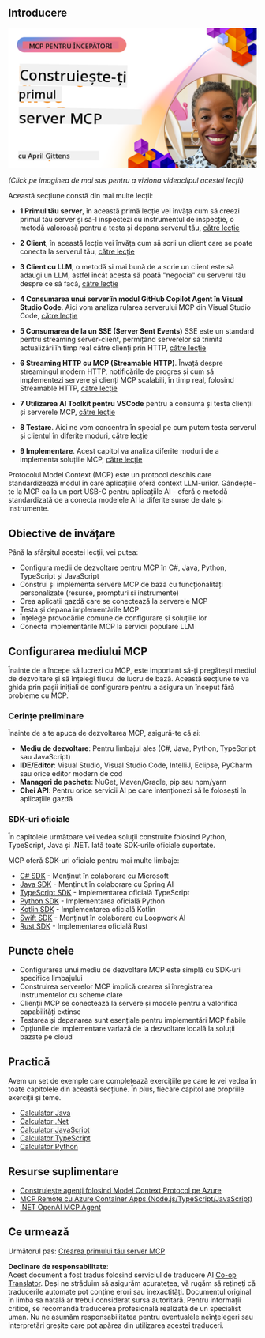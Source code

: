 <!--
CO_OP_TRANSLATOR_METADATA:
{
  "original_hash": "858362ce0118de3fec0f9114bf396101",
  "translation_date": "2025-08-18T16:02:28+00:00",
  "source_file": "03-GettingStarted/README.md",
  "language_code": "ro"
}
-->
## Introducere  

[![Construiește-ți primul server MCP](../../../translated_images/04.0ea920069efd979a0b2dad51e72c1df7ead9c57b3305796068a6cee1f0dd6674.ro.png)](https://youtu.be/sNDZO9N4m9Y)

_(Click pe imaginea de mai sus pentru a viziona videoclipul acestei lecții)_

Această secțiune constă din mai multe lecții:

- **1 Primul tău server**, în această primă lecție vei învăța cum să creezi primul tău server și să-l inspectezi cu instrumentul de inspecție, o metodă valoroasă pentru a testa și depana serverul tău, [către lecție](01-first-server/README.md)

- **2 Client**, în această lecție vei învăța cum să scrii un client care se poate conecta la serverul tău, [către lecție](02-client/README.md)

- **3 Client cu LLM**, o metodă și mai bună de a scrie un client este să adaugi un LLM, astfel încât acesta să poată "negocia" cu serverul tău despre ce să facă, [către lecție](03-llm-client/README.md)

- **4 Consumarea unui server în modul GitHub Copilot Agent în Visual Studio Code**. Aici vom analiza rularea serverului MCP din Visual Studio Code, [către lecție](04-vscode/README.md)

- **5 Consumarea de la un SSE (Server Sent Events)** SSE este un standard pentru streaming server-client, permițând serverelor să trimită actualizări în timp real către clienți prin HTTP, [către lecție](05-sse-server/README.md)

- **6 Streaming HTTP cu MCP (Streamable HTTP)**. Învață despre streamingul modern HTTP, notificările de progres și cum să implementezi servere și clienți MCP scalabili, în timp real, folosind Streamable HTTP, [către lecție](06-http-streaming/README.md)

- **7 Utilizarea AI Toolkit pentru VSCode** pentru a consuma și testa clienții și serverele MCP, [către lecție](07-aitk/README.md)

- **8 Testare**. Aici ne vom concentra în special pe cum putem testa serverul și clientul în diferite moduri, [către lecție](08-testing/README.md)

- **9 Implementare**. Acest capitol va analiza diferite moduri de a implementa soluțiile MCP, [către lecție](09-deployment/README.md)

Protocolul Model Context (MCP) este un protocol deschis care standardizează modul în care aplicațiile oferă context LLM-urilor. Gândește-te la MCP ca la un port USB-C pentru aplicațiile AI - oferă o metodă standardizată de a conecta modelele AI la diferite surse de date și instrumente.

## Obiective de învățare

Până la sfârșitul acestei lecții, vei putea:

- Configura medii de dezvoltare pentru MCP în C#, Java, Python, TypeScript și JavaScript
- Construi și implementa servere MCP de bază cu funcționalități personalizate (resurse, prompturi și instrumente)
- Crea aplicații gazdă care se conectează la serverele MCP
- Testa și depana implementările MCP
- Înțelege provocările comune de configurare și soluțiile lor
- Conecta implementările MCP la servicii populare LLM

## Configurarea mediului MCP

Înainte de a începe să lucrezi cu MCP, este important să-ți pregătești mediul de dezvoltare și să înțelegi fluxul de lucru de bază. Această secțiune te va ghida prin pașii inițiali de configurare pentru a asigura un început fără probleme cu MCP.

### Cerințe preliminare

Înainte de a te apuca de dezvoltarea MCP, asigură-te că ai:

- **Mediu de dezvoltare**: Pentru limbajul ales (C#, Java, Python, TypeScript sau JavaScript)
- **IDE/Editor**: Visual Studio, Visual Studio Code, IntelliJ, Eclipse, PyCharm sau orice editor modern de cod
- **Manageri de pachete**: NuGet, Maven/Gradle, pip sau npm/yarn
- **Chei API**: Pentru orice servicii AI pe care intenționezi să le folosești în aplicațiile gazdă

### SDK-uri oficiale

În capitolele următoare vei vedea soluții construite folosind Python, TypeScript, Java și .NET. Iată toate SDK-urile oficiale suportate.

MCP oferă SDK-uri oficiale pentru mai multe limbaje:
- [C# SDK](https://github.com/modelcontextprotocol/csharp-sdk) - Menținut în colaborare cu Microsoft
- [Java SDK](https://github.com/modelcontextprotocol/java-sdk) - Menținut în colaborare cu Spring AI
- [TypeScript SDK](https://github.com/modelcontextprotocol/typescript-sdk) - Implementarea oficială TypeScript
- [Python SDK](https://github.com/modelcontextprotocol/python-sdk) - Implementarea oficială Python
- [Kotlin SDK](https://github.com/modelcontextprotocol/kotlin-sdk) - Implementarea oficială Kotlin
- [Swift SDK](https://github.com/modelcontextprotocol/swift-sdk) - Menținut în colaborare cu Loopwork AI
- [Rust SDK](https://github.com/modelcontextprotocol/rust-sdk) - Implementarea oficială Rust

## Puncte cheie

- Configurarea unui mediu de dezvoltare MCP este simplă cu SDK-uri specifice limbajului
- Construirea serverelor MCP implică crearea și înregistrarea instrumentelor cu scheme clare
- Clienții MCP se conectează la servere și modele pentru a valorifica capabilități extinse
- Testarea și depanarea sunt esențiale pentru implementări MCP fiabile
- Opțiunile de implementare variază de la dezvoltare locală la soluții bazate pe cloud

## Practică

Avem un set de exemple care completează exercițiile pe care le vei vedea în toate capitolele din această secțiune. În plus, fiecare capitol are propriile exerciții și teme.

- [Calculator Java](./samples/java/calculator/README.md)
- [Calculator .Net](../../../03-GettingStarted/samples/csharp)
- [Calculator JavaScript](./samples/javascript/README.md)
- [Calculator TypeScript](./samples/typescript/README.md)
- [Calculator Python](../../../03-GettingStarted/samples/python)

## Resurse suplimentare

- [Construiește agenți folosind Model Context Protocol pe Azure](https://learn.microsoft.com/azure/developer/ai/intro-agents-mcp)
- [MCP Remote cu Azure Container Apps (Node.js/TypeScript/JavaScript)](https://learn.microsoft.com/samples/azure-samples/mcp-container-ts/mcp-container-ts/)
- [.NET OpenAI MCP Agent](https://learn.microsoft.com/samples/azure-samples/openai-mcp-agent-dotnet/openai-mcp-agent-dotnet/)

## Ce urmează

Următorul pas: [Crearea primului tău server MCP](01-first-server/README.md)

**Declinare de responsabilitate**:  
Acest document a fost tradus folosind serviciul de traducere AI [Co-op Translator](https://github.com/Azure/co-op-translator). Deși ne străduim să asigurăm acuratețea, vă rugăm să rețineți că traducerile automate pot conține erori sau inexactități. Documentul original în limba sa natală ar trebui considerat sursa autoritară. Pentru informații critice, se recomandă traducerea profesională realizată de un specialist uman. Nu ne asumăm responsabilitatea pentru eventualele neînțelegeri sau interpretări greșite care pot apărea din utilizarea acestei traduceri.